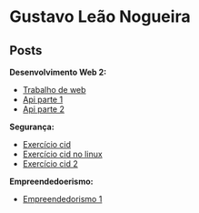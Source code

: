 # Gustavo Leão Nogueira

## Posts

**Desenvolvimento Web 2:**
* [Trabalho de web](trabalhos/trabalho-web.md)
* [Api parte 1](trabalhos/o-que-eh-uma-api.md)
* [Api parte 2](trabalhos/regra-para-criar-api.md)


**Segurança:**
* [Exercício cid](trabalhos/exercicio-aula-09.md)
* [Exercício cid no linux](trabalhos/exercicio-aula-09-refeito.md)
* [Exercício cid 2](trabalhos/cid.md)

**Empreendedoerismo:**
* [Empreendedorismo 1](trabalhos/empreendedoerismo-analise-de-mercado.md)
